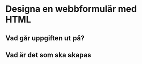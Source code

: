 
# Designa en webbformulär med HTML


## Vad går uppgiften ut på?


## Vad är det som ska skapas




